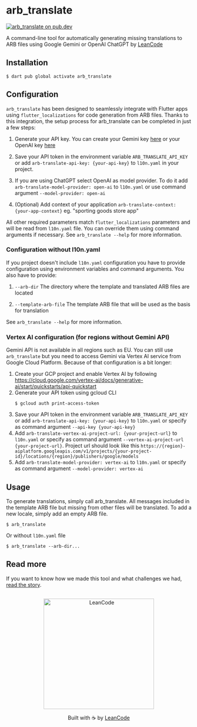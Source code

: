 # arb_translate

[![arb_translate on pub.dev][pub_badge]][pub_link]

A command-line tool for automatically generating missing translations to ARB
files using Google Gemini or OpenAI ChatGPT by
[LeanCode](https://leancode.co/?utm_source=readme&utm_medium=arb_translate_package)

## Installation

```console
$ dart pub global activate arb_translate
```

## Configuration

`arb_translate` has been designed to seamlessly integrate with Flutter apps
using `flutter_localizations` for code generation from ARB files. Thanks to this
integration, the setup process for arb_translate can be completed in just a few
steps:

1. Generate your API key. You can create your Gemini key
   [here](https://makersuite.google.com/app/apikey) or your OpenAI key
   [here](https://platform.openai.com/api-keys)

2. Save your API token in the environment variable `ARB_TRANSLATE_API_KEY` or
   add `arb-translate-api-key: {your-api-key}` to `l10n.yaml` in your project.

3. If you are using ChatGPT select OpenAI as model provider. To do it add
   `arb-translate-model-provider: open-ai` to `l10n.yaml` or use command
   argument `--model-provider: open-ai`

4. (Optional) Add context of your application
   `arb-translate-context: {your-app-context}` eg. "sporting goods store app"

All other required parameters match `flutter_localizations` parameters and will
be read from `l10n.yaml` file. You can override them using command arguments if
necessary. See `arb_translate --help` for more information.

### Configuration without l10n.yaml
If you project doesn't include `l10n.yaml` configuration you have to provide
configuration using environment variables and command arguments. You also have
to provide:

1. `--arb-dir` The directory where the template and translated ARB files are
   located

2. `--template-arb-file` The template ARB file that will be used as the basis
   for translation

See `arb_translate --help` for more information.

### Vertex AI configuration (for regions without Gemini API)

Gemini API is not available in all regions such as EU. You can still use
`arb_translate` but you need to access Gemini via Vertex AI service from Google
Cloud Platform. Because of that configuration is a bit longer:

1. Create your GCP project and enable Vertex AI by following
   https://cloud.google.com/vertex-ai/docs/generative-ai/start/quickstarts/api-quickstart
2. Generate your API token using gcloud CLI
   ```console
   $ gcloud auth print-access-token
   ```
3. Save your API token in the environment variable `ARB_TRANSLATE_API_KEY` or
   add `arb-translate-api-key: {your-api-key}` to `l10n.yaml` or specify as
   command argument `--api-key {your-api-key}`
4. Add `arb-translate-vertex-ai-project-url: {your-project-url}` to `l10n.yaml`
   or specify as command argument `--vertex-ai-project-url {your-project-url}`.
   Project url should look like this
   `https://{region}-aiplatform.googleapis.com/v1/projects/{your-project-id}/locations/{region}/publishers/google/models`
5. Add `arb-translate-model-provider: vertex-ai` to `l10n.yaml` or specify as
   command argument `--model-provider: vertex-ai`

## Usage
To generate translations, simply call arb_translate. All messages included in
the template ARB file but missing from other files will be translated. To add a
new locale, simply add an empty ARB file.

```console
$ arb_translate
```

Or without `l10n.yaml` file

```console
$ arb_translate --arb-dir...
```

[pub_badge]: https://img.shields.io/pub/v/arb_translate.svg
[pub_link]: https://pub.dartlang.org/packages/arb_translate

## Read more
If you want to know how we made this tool and what challenges we had,
[read the story](https://leancode.co/blog/flutter-app-localization-with-ai?utm_source=readme&utm_medium=arb_translate_package).

##

<p align="center">
   <a href="https://leancode.co/?utm_source=readme&utm_medium=arb_translate_package">
      <img alt="LeanCode" src="https://leancodepublic.blob.core.windows.net/public/wide.png" width="300"/>
   </a>
   <p align="center">
   Built with ☕️ by <a href="https://leancode.co/?utm_source=readme&utm_medium=arb_translate_package">LeanCode</a>
   </p>
</p>
